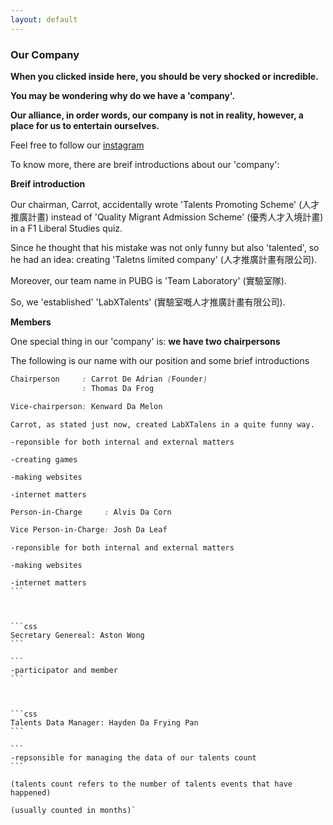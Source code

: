 ```yaml
---
layout: default
---
```


### Our Company
 
__When you clicked inside here, you should be very shocked or incredible.__

__You may be wondering why do we have a 'company'.__
 
__Our alliance, in order words, our company is not in reality, however, a place for us to entertain ourselves.__

Feel free to follow our [instagram](https://www.instagram.com/labxtalents/)

To know more, there are breif introductions about our 'company':

**Breif introduction**

Our chairman, Carrot, accidentally wrote 'Talents Promoting Scheme' (人才推廣計畫) instead of 'Quality Migrant Admission Scheme' (優秀人才入境計畫) in a F1 Liberal Studies quiz.

Since he thought that his mistake was not only funny but also 'talented', so he had an idea: creating 'Taletns limited company' (人才推廣計畫有限公司).

Moreover, our team name in PUBG is 'Team Laboratory' (實驗室隊).

So, we 'established' 'LabXTalents' (實驗室嘅人才推廣計畫有限公司).

**Members**

One special thing in our 'company' is: **we have two chairpersons**

The following is our name with our position and some brief introductions

```css
Chairperson     : Carrot De Adrian (Founder)
                : Thomas Da Frog

Vice-chairperson: Kenward Da Melon
```
```
Carrot, as stated just now, created LabXTalens in a quite funny way.

-reponsible for both internal and external matters

-creating games

-making websites

-internet matters
```



```css
Person-in-Charge     : Alvis Da Corn

Vice Person-in-Charge: Josh Da Leaf
```

````
-reponsible for both internal and external matters

-making websites

-internet matters
```



```css
Secretary Genereal: Aston Wong
```

```
-participator and member
```



```css
Talents Data Manager: Hayden Da Frying Pan
```

```
-repsonsible for managing the data of our talents count
```

(talents count refers to the number of talents events that have happened)

(usually counted in months)`
